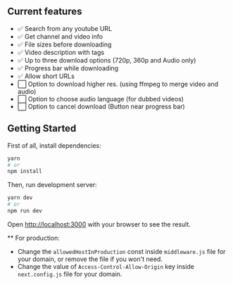 
## Current features
- ✅ Search from any youtube URL
- ✅ Get channel and video info
- ✅ File sizes before downloading
- ✅ Video description with tags
- ✅ Up to three download options (720p, 360p and Audio only)
- ✅ Progress bar while downloading
- ✅ Allow short URLs
- ⬜ Option to download higher res. (using ffmpeg to merge video and audio)
- ⬜ Option to choose audio language (for dubbed videos)
- ⬜ Option to cancel download (Button near progress bar)

## Getting Started

First of all, install dependencies:

```bash
yarn
# or
npm install
```

Then, run development server:

```bash
yarn dev
# or
npm run dev
```

Open [http://localhost:3000](http://localhost:3000) with your browser to see the result.

** For production:
* Change the `allowedHostInProduction` const inside `middleware.js` file for your domain, or remove the file if you won't need.
* Change the value of `Access-Control-Allow-Origin` key inside `next.config.js` file for your domain.

